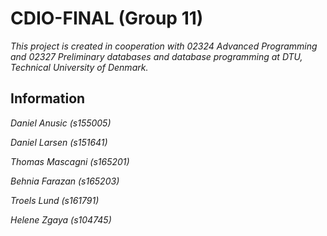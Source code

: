 # CDIO-FINAL (Group 11)

_This project is created in cooperation with 02324 Advanced Programming and 02327 Preliminary databases and database programming at DTU, Technical University of Denmark._

## Information
_Daniel Anusic (s155005)_

_Daniel Larsen (s151641)_

_Thomas Mascagni (s165201)_

_Behnia Farazan (s165203)_

_Troels Lund (s161791)_

_Helene Zgaya (s104745)_
